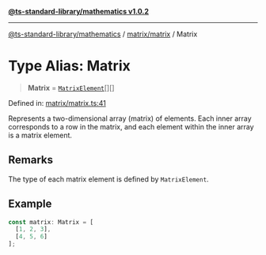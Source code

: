 [**@ts-standard-library/mathematics v1.0.2**](../../../README.md)

***

[@ts-standard-library/mathematics](../../../README.md) / [matrix/matrix](../README.md) / Matrix

# Type Alias: Matrix

> **Matrix** = [`MatrixElement`](MatrixElement.md)[][]

Defined in: [matrix/matrix.ts:41](https://github.com/gabaudette/ts-stdlib/blob/4a412e6fb273dc9fcab54b84c05921f52dac4b3f/packages/mathematics/src/matrix/matrix.ts#L41)

Represents a two-dimensional array (matrix) of elements.
Each inner array corresponds to a row in the matrix, and each element within the inner array is a matrix element.

## Remarks

The type of each matrix element is defined by `MatrixElement`.

## Example

```typescript
const matrix: Matrix = [
  [1, 2, 3],
  [4, 5, 6]
];
```
